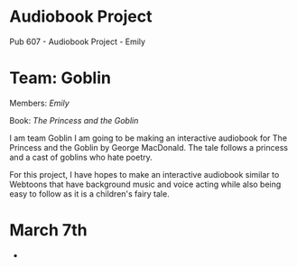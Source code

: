 # Audiobook Project 
Pub 607 - Audiobook Project - Emily

# Team: Goblin 

Members: *Emily* 

Book: *The Princess and the Goblin* 

I am team Goblin I am going to be making an interactive audiobook for The Princess and the Goblin by George MacDonald. The tale follows a princess and a cast of goblins who hate poetry. 

For this project, I have hopes to make an interactive audiobook similar to Webtoons that have background music and voice acting while also being easy to follow as it is a children's fairy tale.


# March 7th

- 
